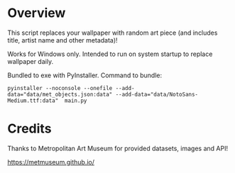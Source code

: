 # Overview

This script replaces your wallpaper with random art piece (and includes title, artist name and other metadata)!

Works for Windows only. Intended to run on system startup to replace wallpaper daily.

Bundled to exe with PyInstaller. Command to bundle:

`pyinstaller --noconsole --onefile --add-data="data/met_objects.json:data" --add-data="data/NotoSans-Medium.ttf:data"  main.py`

# Credits

Thanks to Metropolitan Art Museum for provided datasets, images and API! 

https://metmuseum.github.io/
